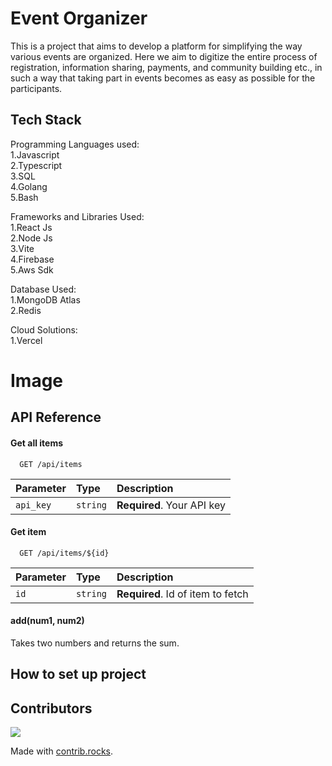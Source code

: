 
# Event Organizer

This is a project that aims to develop a platform for simplifying the way various events are organized. Here we aim to digitize the entire process of registration, information sharing, payments, and community building etc., in such a way that taking part in events becomes as easy as possible for the participants.

## Tech Stack
Programming Languages used:  
1.Javascript  
2.Typescript  
3.SQL  
4.Golang  
5.Bash

Frameworks and Libraries Used:  
1.React Js  
2.Node Js  
3.Vite   
4.Firebase  
5.Aws Sdk  

Database Used:  
1.MongoDB Atlas  
2.Redis  

Cloud Solutions:  
1.Vercel

# Image






## API Reference

#### Get all items

```http
  GET /api/items
```

| Parameter | Type     | Description                |
| :-------- | :------- | :------------------------- |
| `api_key` | `string` | **Required**. Your API key |

#### Get item

```http
  GET /api/items/${id}
```

| Parameter | Type     | Description                       |
| :-------- | :------- | :-------------------------------- |
| `id`      | `string` | **Required**. Id of item to fetch |

#### add(num1, num2)

Takes two numbers and returns the sum.


## How to set up project  
## Contributors
<a href="https://github.com/ShadyResurrected/New_Event_Website_React/graphs/contributors">
  <img src="https://contrib.rocks/image?repo=ShadyResurrected/New_Event_Website_React" />
</a>

Made with [contrib.rocks](https://contrib.rocks).


